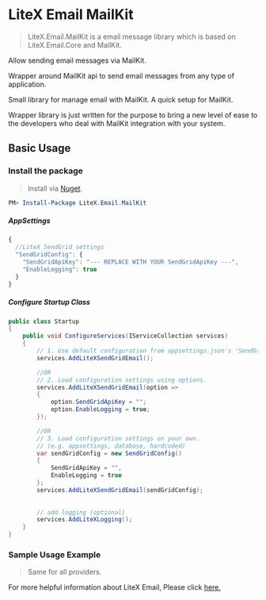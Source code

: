 # LiteX Email MailKit
> LiteX.Email.MailKit is a email message library which is based on LiteX.Email.Core and MailKit.

Allow sending email messages via MailKit.

Wrapper around MailKit api to send email messages from any type of application.

Small library for manage email with MailKit. A quick setup for MailKit.

Wrapper library is just written for the purpose to bring a new level of ease to the developers who deal with MailKit integration with your system.

## Basic Usage


### Install the package

> Install via [Nuget](https://www.nuget.org/packages/LiteX.Email.MailKit/).

```Powershell
PM> Install-Package LiteX.Email.MailKit
```

##### AppSettings
```js
{  
  //LiteX SendGrid settings
  "SendGridConfig": {
    "SendGridApiKey": "--- REPLACE WITH YOUR SendGridApiKey ---",
    "EnableLogging": true
  }
}
```

##### Configure Startup Class
```cs
public class Startup
{
    public void ConfigureServices(IServiceCollection services)
    {
        // 1. Use default configuration from appsettings.json's 'SendGridConfig'
        services.AddLiteXSendGridEmail();

        //OR
        // 2. Load configuration settings using options.
        services.AddLiteXSendGridEmail(option =>
        {
            option.SendGridApiKey = "";
            option.EnableLogging = true;
        });

        //OR
        // 3. Load configuration settings on your own.
        // (e.g. appsettings, database, hardcoded)
        var sendGridConfig = new SendGridConfig()
        {
            SendGridApiKey = "",
            EnableLogging = true
        };
        services.AddLiteXSendGridEmail(sendGridConfig);
        
        
        // add logging (optional)
        services.AddLiteXLogging();
    }
}
```

### Sample Usage Example
> Same for all providers. 

For more helpful information about LiteX Email, Please click [here.](https://github.com/a-patel/LiteXEmail/blob/master/README.md#step-3--use-in-controller-or-business-layer-memo)


